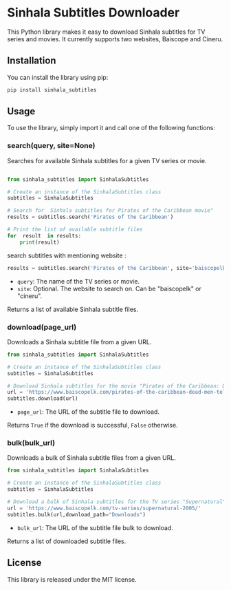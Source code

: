 
# Sinhala Subtitles Downloader

This Python library makes it easy to download Sinhala subtitles for TV series and movies. It currently supports two websites, Baiscope and Cineru.

## Installation

You can install the library using pip:
```cmd
pip install sinhala_subtitles
```


## Usage

To use the library, simply import it and call one of the following functions:

### search(query, site=None)

Searches for available Sinhala subtitles for a given TV series or movie.
```python

from sinhala_subtitles import SinhalaSubtitles 

# Create an instance of the SinhalaSubtitles class 
subtitles = SinhalaSubtitles 

# Search for  Sinhala subtitles for Pirates of the Caribbean movie" 
results = subtitles.search('Pirates of the Caribbean') 

# Print the list of available subtitle files
for  result  in results: 
	print(result)
```
search subtitles with mentioning website :
```python
results = subtitles.search('Pirates of the Caribbean', site='baiscopelk')

```

* `query`: The name of the TV series or movie.
* `site`: Optional. The website to search on. Can be "baiscopelk" or "cineru".

Returns a list of available Sinhala subtitle files.


### download(page_url)

Downloads a Sinhala subtitle file from a given URL.
```python
from sinhala_subtitles import SinhalaSubtitles

# Create an instance of the SinhalaSubtitles class
subtitles = SinhalaSubtitles

# Download Sinhala subtitles for the movie "Pirates of the Caribbean: Dead Men Tell No Tales"
url = 'https://www.baiscopelk.com/pirates-of-the-caribbean-dead-men-tell-no-tales-2017-with-sinhala-subtitles/'
subtitles.download(url)
```
* `page_url`: The URL of the subtitle file to download.

Returns `True` if the download is successful, `False` otherwise.

### bulk(bulk_url)

Downloads a bulk of Sinhala subtitle files from a given URL.
```python
from sinhala_subtitles import SinhalaSubtitles

# Create an instance of the SinhalaSubtitles class
subtitles = SinhalaSubtitles

# Download a bulk of Sinhala subtitles for the TV series "Supernatural"
url = 'https://www.baiscopelk.com/tv-series/supernatural-2005/'
subtitles.bulk(url,download_path="Downloads")

```

* `bulk_url`: The URL of the subtitle file bulk to download.

Returns a list of downloaded subtitle files.

## License

This library is released under the MIT license.
